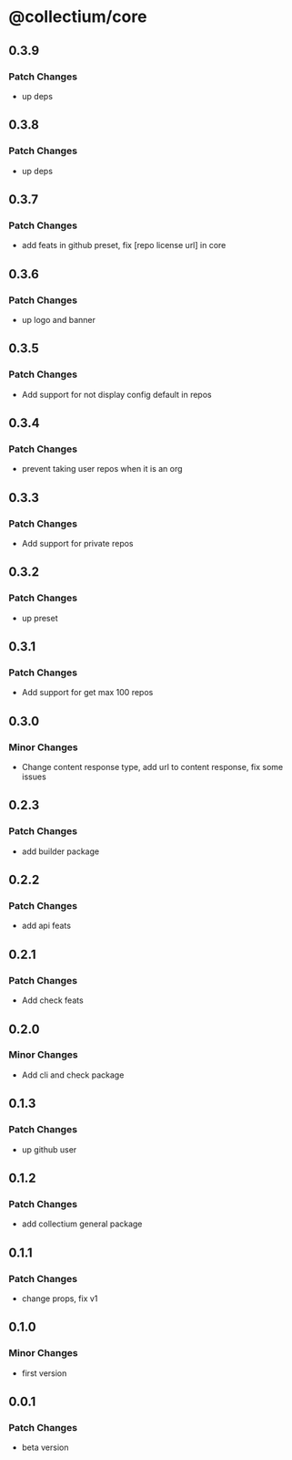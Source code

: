 # @collectium/core

## 0.3.9

### Patch Changes

- up deps

## 0.3.8

### Patch Changes

- up deps

## 0.3.7

### Patch Changes

- add feats in github preset, fix [repo license url] in core

## 0.3.6

### Patch Changes

- up logo and banner

## 0.3.5

### Patch Changes

- Add support for not display config default in repos

## 0.3.4

### Patch Changes

- prevent taking user repos when it is an org

## 0.3.3

### Patch Changes

- Add support for private repos

## 0.3.2

### Patch Changes

- up preset

## 0.3.1

### Patch Changes

- Add support for get max 100 repos

## 0.3.0

### Minor Changes

- Change content response type, add url to content response, fix some issues

## 0.2.3

### Patch Changes

- add builder package

## 0.2.2

### Patch Changes

- add api feats

## 0.2.1

### Patch Changes

- Add check feats

## 0.2.0

### Minor Changes

- Add cli and check package

## 0.1.3

### Patch Changes

- up github user

## 0.1.2

### Patch Changes

- add collectium general package

## 0.1.1

### Patch Changes

- change props, fix v1

## 0.1.0

### Minor Changes

- first version

## 0.0.1

### Patch Changes

- beta version
